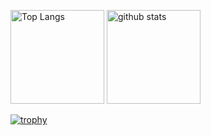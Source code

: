 <p align="left"> 
  <img alt="Top Langs" height="150px" src="https://github-readme-stats.vercel.app/api/top-langs/?username=RiRyCasals&layout=compact&show_icons=true">
  <img alt="github stats" height="150px" src="https://github-readme-stats.vercel.app/api?username=RiRyCasals&show_icons=ture">
</p
  
[![trophy](https://github-profile-trophy.vercel.app/?username=RiRyCasals&theme=onedark&column=8)](https://github.com/ryo-ma/github-profile-trophy)
